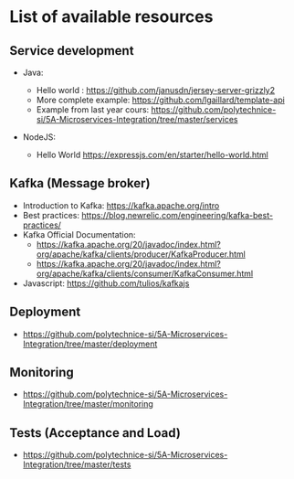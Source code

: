 # List of available resources


## Service development

  * Java:
    * Hello world : https://github.com/janusdn/jersey-server-grizzly2
    * More complete example: https://github.com/lgaillard/template-api
    * Example from last year cours: https://github.com/polytechnice-si/5A-Microservices-Integration/tree/master/services


  * NodeJS:
    * Hello World https://expressjs.com/en/starter/hello-world.html


## Kafka (Message broker)

  * Introduction to Kafka: https://kafka.apache.org/intro
  * Best practices: https://blog.newrelic.com/engineering/kafka-best-practices/
  * Kafka Official Documentation:
    * https://kafka.apache.org/20/javadoc/index.html?org/apache/kafka/clients/producer/KafkaProducer.html
    * https://kafka.apache.org/20/javadoc/index.html?org/apache/kafka/clients/consumer/KafkaConsumer.html
  * Javascript:  https://github.com/tulios/kafkajs

## Deployment

  * https://github.com/polytechnice-si/5A-Microservices-Integration/tree/master/deployment


## Monitoring

  * https://github.com/polytechnice-si/5A-Microservices-Integration/tree/master/monitoring

## Tests (Acceptance and Load)

  * https://github.com/polytechnice-si/5A-Microservices-Integration/tree/master/tests
